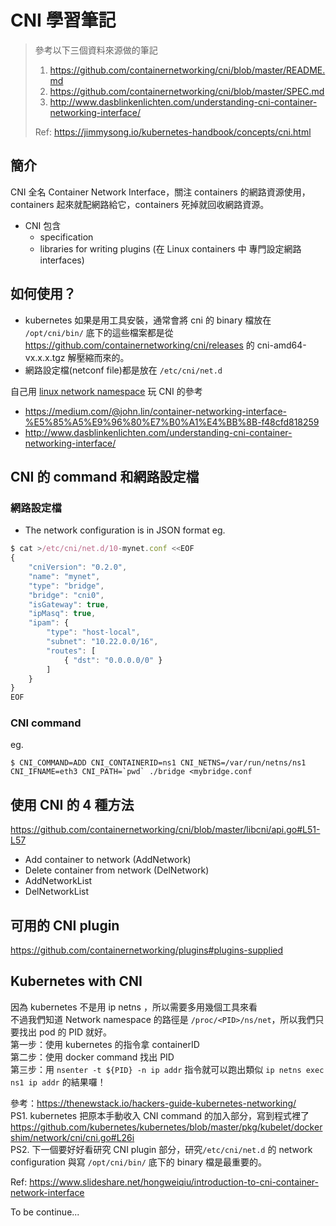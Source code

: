 # CNI 學習筆記

> 參考以下三個資料來源做的筆記
> 1. https://github.com/containernetworking/cni/blob/master/README.md
> 2. https://github.com/containernetworking/cni/blob/master/SPEC.md
> 3. http://www.dasblinkenlichten.com/understanding-cni-container-networking-interface/
> 
> Ref: https://jimmysong.io/kubernetes-handbook/concepts/cni.html

## 簡介

CNI 全名 Container Network Interface，關注 containers 的網路資源使用，containers 起來就配網路給它，containers 死掉就回收網路資源。  
- CNI 包含 
    - specification
    - libraries for writing plugins (在 Linux containers 中 專門設定網路 interfaces)

## 如何使用？
- kubernetes 如果是用工具安裝，通常會將 cni 的 binary 檔放在 `/opt/cni/bin/` 底下的這些檔案都是從 https://github.com/containernetworking/cni/releases 的 cni-amd64-vx.x.x.tgz 解壓縮而來的。
- 網路設定檔(netconf file)都是放在 `/etc/cni/net.d`
  
自己用 [linux network namespace](http://man7.org/linux/man-pages/man8/ip-netns.8.html) 玩 CNI 的參考  
- https://medium.com/@john.lin/container-networking-interface-%E5%85%A5%E9%96%80%E7%B0%A1%E4%BB%8B-f48cfd818259
- http://www.dasblinkenlichten.com/understanding-cni-container-networking-interface/

## CNI 的 command 和網路設定檔
### 網路設定檔
- The network configuration is in JSON format
eg.  
```js
$ cat >/etc/cni/net.d/10-mynet.conf <<EOF
{
    "cniVersion": "0.2.0",
    "name": "mynet",
    "type": "bridge",
    "bridge": "cni0",
    "isGateway": true,
    "ipMasq": true,
    "ipam": {
        "type": "host-local",
        "subnet": "10.22.0.0/16",
        "routes": [
            { "dst": "0.0.0.0/0" }
        ]
    }
}
EOF
```

### CNI command
eg.  
```
$ CNI_COMMAND=ADD CNI_CONTAINERID=ns1 CNI_NETNS=/var/run/netns/ns1 CNI_IFNAME=eth3 CNI_PATH=`pwd` ./bridge <mybridge.conf
```

## 使用 CNI 的 4 種方法
https://github.com/containernetworking/cni/blob/master/libcni/api.go#L51-L57  
- Add container to network (AddNetwork)
- Delete container from network (DelNetwork)
- AddNetworkList
- DelNetworkList

## 可用的 CNI plugin
https://github.com/containernetworking/plugins#plugins-supplied  

## Kubernetes with CNI
因為 kubernetes 不是用 ip netns ，所以需要多用幾個工具來看  
不過我們知道 Network namespace 的路徑是 `/proc/<PID>/ns/net`，所以我們只要找出 pod 的 PID 就好。  
第一步：使用 kubernetes 的指令拿 containerID  
第二步：使用 docker command 找出 PID  
第三步：用 `nsenter -t ${PID} -n ip addr` 指令就可以跑出類似 `ip netns exec ns1 ip addr` 的結果囉！  
  
參考：https://thenewstack.io/hackers-guide-kubernetes-networking/  
PS1. kubernetes 把原本手動收入 CNI command 的加入部分，寫到程式裡了 https://github.com/kubernetes/kubernetes/blob/master/pkg/kubelet/dockershim/network/cni/cni.go#L26i  
PS2. 下一個要好好看研究 CNI plugin 部分，研究`/etc/cni/net.d` 的 network configuration 與寫 `/opt/cni/bin/` 底下的 binary 檔是最重要的。  
  
Ref: https://www.slideshare.net/hongweiqiu/introduction-to-cni-container-network-interface  
  
To be continue...  


